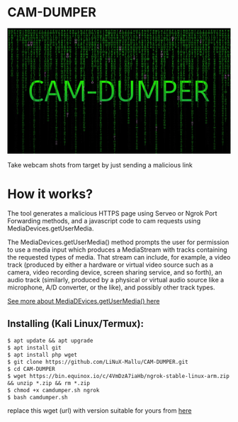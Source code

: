 <h1 text-align="center">CAM-DUMPER</h1>
<p><img src="cd.jpg" max-width="90%%" height="auto"></p>
<p text-align="center">Take webcam shots from target by just sending a malicious link</p>

# How it works?
<p>The tool generates a malicious HTTPS page using Serveo or Ngrok Port Forwarding methods, and a javascript code to cam requests using MediaDevices.getUserMedia. </p>

<p>The MediaDevices.getUserMedia() method prompts the user for permission to use a media input which produces a MediaStream with tracks containing the requested types of media. That stream can include, for example, a video track (produced by either a hardware or virtual video source such as a camera, video recording device, screen sharing service, and so forth), an audio track (similarly, produced by a physical or virtual audio source like a microphone, A/D converter, or the like), and possibly other track types. </p>

[See more about MediaDEvices.getUserMedia() here](https://developer.mozilla.org/en-US/docs/Web/API/MediaDevices/getUserMedia)

## Installing (Kali Linux/Termux):

```
$ apt update && apt upgrade
$ apt install git
$ apt install php wget
$ git clone https://github.com/LiNuX-Mallu/CAM-DUMPER.git
$ cd CAM-DUMPER
$ wget https://bin.equinox.io/c/4VmDzA7iaHb/ngrok-stable-linux-arm.zip && unzip *.zip && rm *.zip
$ chmod +x camdumper.sh ngrok
$ bash camdumper.sh

```
<p>replace this wget (url) with version suitable for yours from <a href="https://ngrok.com/download">here</a></p>
